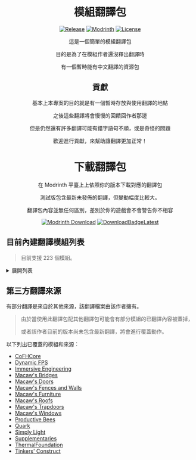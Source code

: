 <!-- markdownlint-configure-file {
  "MD033": false,
  "MD041": false
} -->

<div align="center">

# 模組翻譯包

[![Release](https://img.shields.io/github/v/release/xMikux/ModsTranslationPack?label=%E7%99%BC%E4%BD%88%E7%89%88&style=for-the-badge)](https://github.com/xMikux/ModsTranslationPack/releases/latest)
[![Modrinth](https://img.shields.io/modrinth/dt/cF5VXmkW?label=Modrinth%20%E4%B8%8B%E8%BC%89%E9%87%8F&style=for-the-badge)](https://modrinth.com/resourcepack/modstranslationpack)
[![License](https://img.shields.io/badge/License-CC%20BY--NC--ND%204.0-orange?style=for-the-badge)](https://github.com/xMikux/ModsTranslationPack/blob/main/LICENSE)

這是一個簡單的模組翻譯包

目的是為了在模組作者還沒釋出翻譯時

有一個暫時能有中文翻譯的資源包

## 貢獻

基本上本專案的目的就是有一個暫時存放與使用翻譯的地點

之後這些翻譯將會慢慢的回饋回作者那邊

但是仍然還有許多翻譯可能有錯字語句不順，或是奇怪的問題

歡迎進行貢獻，來幫助讓翻譯更加正常！

</div>

<div align="center">

# 下載翻譯包

在 Modrinth 平臺上上依照你的版本下載對應的翻譯包

測試版包含最新未發佈的翻譯，但變動幅度比較大。

翻譯包內容並無任何區別，差別於你的遊戲會不會警告你不相容

[![Modrinth Download](https://img.shields.io/modrinth/dt/cF5VXmkW?label=在%20Modrinth%20上下載發佈版&logo=DocuSign&style=for-the-badge)](https://modrinth.com/resourcepack/modstranslationpack)
[![DownloadBadgeLatest](https://img.shields.io/github/downloads/xMikux/ModsTranslationPack/total?label=下載測試版&logo=DocuSign&style=for-the-badge)](https://github.com/xMikux/ModsTranslationPack/releases/tag/latest)

</div>

## 目前內建翻譯模組列表

> 目前支援 223 個模組。

<details>
  <summary>展開列表</summary>
    <ul>
      <li>additionalbars</li>
      <li>additionallanterns</li>
      <li>advancementinfo</li>
      <li>ae2</li>
      <li>ae2things</li>
      <li>ae2wtlib</li>
      <li>aeinfinitybooster</li>
      <li>allthecompressed</li>
      <li>allthemodium</li>
      <li>alltheores</li>
      <li>allthetweaks</li>
      <li>angelring</li>
      <li>animatica</li>
      <li>appbot</li>
      <li>appmek</li>
      <li>ars_creo</li>
      <li>ars_nouveau</li>
      <li>auditory</li>
      <li>autoclicker-fabric</li>
      <li>autofish</li>
      <li>automodpack</li>
      <li>autosmithingtable</li>
      <li>avaritia</li>
      <li>bambooeverything</li>
      <li>bcc</li>
      <li>betterf3</li>
      <li>betterstats</li>
      <li>bhc</li>
      <li>biggerreactors</li>
      <li>blockui</li>
      <li>blur</li>
      <li>bonsaitrees3</li>
      <li>borderlessmining</li>
      <li>botanypots</li>
      <li>buddingcrystals</li>
      <li>buildinggadgets</li>
      <li>capes</li>
      <li>catalogue</li>
      <li>cccbridge</li>
      <li>cem</li>
      <li>champions</li>
      <li>chancecubes</li>
      <li>chargers</li>
      <li>charginggadgets</li>
      <li>chickens</li>
      <li>chipped</li>
      <li>citresewn-defaults</li>
      <li>citresewn</li>
      <li>cloth-config2</li>
      <li>cobblefordays</li>
      <li>colormatic</li>
      <li>compactcrafting</li>
      <li>compactmachines</li>
      <li>configured</li>
      <li>connectedglass</li>
      <li>constructionwand</li>
      <li>continuity</li>
      <li>copper-horns</li>
      <li>cosmeticarmorreworked</li>
      <li>craftingtweaks</li>
      <li>create</li>
      <li>createaddition</li>
      <li>createchunkloading</li>
      <li>creeperoverhaul</li>
      <li>culinaryconstruct</li>
      <li>cull-less-leaves</li>
      <li>curios</li>
      <li>custommachinery</li>
      <li>darkutils</li>
      <li>dashloader</li>
      <li>debugify</li>
      <li>durabilitytooltip</li>
      <li>eccentrictome</li>
      <li>effective</li>
      <li>elevatorid</li>
      <li>energymeter</li>
      <li>entangled</li>
      <li>exlinecopperequipment</li>
      <li>exmachinis</li>
      <li>exnaturae</li>
      <li>exnihiloae</li>
      <li>exnihilomekanism</li>
      <li>exnihilosequentia</li>
      <li>exnihilothermal</li>
      <li>exnihilotinkers</li>
      <li>experienceobelisk</li>
      <li>extendedexchange</li>
      <li>extrasounds</li>
      <li>extremesoundmuffler</li>
      <li>fabrihud</li>
      <li>farmersdelight</li>
      <li>findme</li>
      <li>flopper</li>
      <li>fluiddrawerslegacy</li>
      <li>fluxnetworks</li>
      <li>framedcompactdrawers</li>
      <li>ftbauxilium</li>
      <li>ftbbackups</li>
      <li>ftbchunks</li>
      <li>ftbdripper</li>
      <li>ftbessentials</li>
      <li>ftbic</li>
      <li>ftblibrary</li>
      <li>ftbquests</li>
      <li>ftbsbc</li>
      <li>ftbteams</li>
      <li>ftbultimine</li>
      <li>functionalstorage</li>
      <li>gag</li>
      <li>glassential</li>
      <li>gravestone</li>
      <li>hexerei</li>
      <li>hostilenetworks</li>
      <li>industrialforegoing</li>
      <li>instrumentalmobs</li>
      <li>inventoryhud</li>
      <li>inventorysorter</li>
      <li>ironchest</li>
      <li>ironchests</li>
      <li>ironfurnaces</li>
      <li>itemcollectors</li>
      <li>itemfilters</li>
      <li>jags</li>
      <li>jecalculation</li>
      <li>jei</li>
      <li>justenoughprofessions</li>
      <li>justhammers</li>
      <li>lambdabettergrass</li>
      <li>lambdynlights</li>
      <li>languagereload</li>
      <li>laserio</li>
      <li>lazierae2</li>
      <li>lightoverlay</li>
      <li>literalskyblock</li>
      <li>lollipop</li>
      <li>lowfire</li>
      <li>luggage</li>
      <li>mantle</li>
      <li>mcjtylib</li>
      <li>mcwlights</li>
      <li>mcwpaths</li>
      <li>measurements</li>
      <li>megacells</li>
      <li>metalbarrels</li>
      <li>minetogether</li>
      <li>miniatures</li>
      <li>minicoal</li>
      <li>mininggadgets</li>
      <li>mob_grinding_utils</li>
      <li>morefrogs</li>
      <li>moreminecarts</li>
      <li>morevanillalib</li>
      <li>mother_silverfish</li>
      <li>mousewheelie</li>
      <li>multiconnect</li>
      <li>multipiston</li>
      <li>myrtrees</li>
      <li>mythicbotany</li>
      <li>mythicbotany_lexicon</li>
      <li>nethersdelight</li>
      <li>notenoughcrashes</li>
      <li>notenoughwands</li>
      <li>observable</li>
      <li>paginatedadvancements</li>
      <li>patchouli</li>
      <li>phosphophyllite</li>
      <li>pipez</li>
      <li>placebo</li>
      <li>plonk</li>
      <li>pocketstorage</li>
      <li>portablecraftingtable</li>
      <li>powah</li>
      <li>ppfluids</li>
      <li>presencefootsteps</li>
      <li>prettypipes</li>
      <li>projecte</li>
      <li>pylons</li>
      <li>reauth</li>
      <li>rechiseled</li>
      <li>reliquary</li>
      <li>roughlyenoughprofessions</li>
      <li>rsinfinitybooster</li>
      <li>rsrequestify</li>
      <li>screencapper</li>
      <li>sdrp</li>
      <li>sftoemi</li>
      <li>shrink</li>
      <li>simplebackups</li>
      <li>simplemagnets</li>
      <li>simplybackpacks</li>
      <li>skyblockbuilder</li>
      <li>skyguis</li>
      <li>slabmachines</li>
      <li>snad</li>
      <li>sodium-extra</li>
      <li>sodium</li>
      <li>sophisticatedbackpacks</li>
      <li>sophisticatedcore</li>
      <li>sophisticatedstorage</li>
      <li>soulshards</li>
      <li>spirit</li>
      <li>stendhal</li>
      <li>stonechest</li>
      <li>storagedrawers</li>
      <li>structurecompass</li>
      <li>summoningrituals</li>
      <li>supercircuitmaker</li>
      <li>tempad</li>
      <li>tesseract</li>
      <li>theoneprobe</li>
      <li>titanium</li>
      <li>torchbowmod</li>
      <li>trashcans</li>
      <li>trashslot</li>
      <li>travel_anchors</li>
      <li>uppers</li>
      <li>vanillahammers</li>
      <li>waterstrainer</li>
      <li>wirelesschargers</li>
      <li>woodenbucket</li>
      <li>woodenhopper</li>
      <li>woodenshears</li>
      <li>wstweaks</li>
      <li>xnet</li>
      <li>yet-another-config-lib</li>
</details>

## 第三方翻譯來源

有部分翻譯是來自於其他來源，該翻譯檔案由該作者擁有。

> 由於當使用此翻譯包配其他翻譯包可能會有部分模組的已翻譯內容被蓋掉，
>
> 或者該作者目前的版本尚未包含最新翻譯，將會進行覆蓋動作。

以下列出已覆蓋的模組和來源：

- [CoFHCore](https://github.com/CoFH/CoFHCore/tree/1.18.2)
- [Dynamic FPS](https://github.com/juliand665/Dynamic-FPS/)
- [Immersive Engineering](https://forum.gamer.com.tw/C.php?bsn=18673&snA=196127)
- [Macaw's Bridges](https://grant88.pixnet.net/blog/post/45187324)
- [Macaw's Doors](https://grant88.pixnet.net/blog/post/45185876)
- [Macaw's Fences and Walls](https://grant88.pixnet.net/blog/post/45185932)
- [Macaw's Furniture](https://grant88.pixnet.net/blog/post/44816824)
- [Macaw's Roofs](https://grant88.pixnet.net/blog/post/44817796)
- [Macaw's Trapdoors](https://grant88.pixnet.net/blog/post/45161058)
- [Macaw's Windows](https://grant88.pixnet.net/blog/post/45185898)
- [Productive Bees](https://grant88.pixnet.net/blog/post/44935344)
- [Quark](https://grant88.pixnet.net/blog/post/44988448)
- [Simply Light](https://grant88.pixnet.net/blog/post/44360632)
- [Supplementaries](https://grant88.pixnet.net/blog/post/45034372)
- [ThermalFoundation](https://github.com/CoFH/ThermalFoundation/tree/1.18.2)
- [Tinkers' Construct](https://grant88.pixnet.net/blog/post/41564042)
